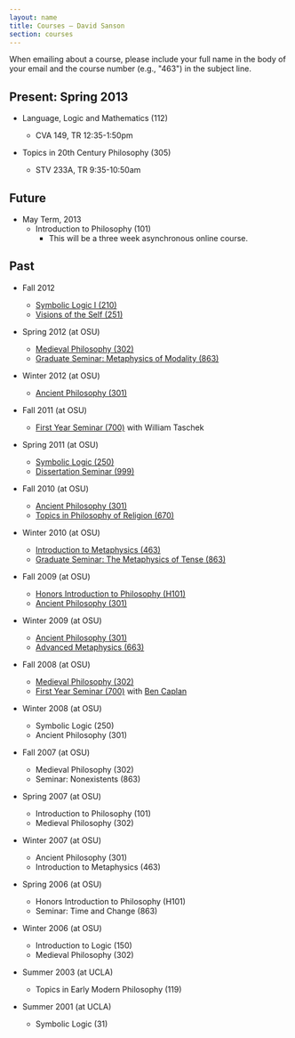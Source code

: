 ```yaml
---
layout: name
title: Courses — David Sanson
section: courses
---
```


When emailing about a course, please include your full name in the body of your email and the course number (e.g., "463") in the subject line. 

## Present: Spring 2013

-   Language, Logic and Mathematics (112)
    -   CVA 149, TR 12:35-1:50pm

-   Topics in 20th Century Philosophy (305)
    -   STV 233A, TR 9:35-10:50am

## Future

-   May Term, 2013
    -   Introduction to Philosophy (101)
        -   This will be a three week asynchronous online course.

## Past 

-   Fall 2012
    +   [Symbolic Logic I (210)](/210f2012)
    +   [Visions of the Self (251)](/251f2012)

-   Spring 2012 (at OSU)
    +	[Medieval Philosophy (302)](/302s2012)
    +	[Graduate Seminar: Metaphysics of Modality (863)](/863s2012)

-   Winter 2012 (at OSU)
    +	[Ancient Philosophy (301)](/301w2012)

-   Fall 2011 (at OSU)
    +	[First Year Seminar (700)](/700f2011) with William Taschek

-   Spring 2011 (at OSU)
	+	[Symbolic Logic (250)](/250s2011)
    +	[Dissertation Seminar (999)](/999s2011)

-	Fall 2010 (at OSU)
	-   [Ancient Philosophy (301)](/301f2010)
	-   [Topics in Philosophy of Religion (670)](/670f2010)

-   Winter 2010 (at OSU)
    +   [Introduction to Metaphysics (463)](/463w2010)
    +   [Graduate Seminar: The Metaphysics of Tense (863)](/863w2010)

-	Fall 2009 (at OSU)
	-   [Honors Introduction to Philosophy (H101)](/101f2009)
	-   [Ancient Philosophy (301)](/301f2009)

-	Winter 2009 (at OSU)
	-   [Ancient Philosophy (301)](http://phil301w2009.wordpress.com)
	-   [Advanced Metaphysics (663)](http://phil663w2009.wordpress.com)

-	Fall 2008 (at OSU)
	-   [Medieval Philosophy (302)](http://phil302f2008.wordpress.com)
	-   [First Year Seminar (700)](http://phil700f2008.wordpress.com/) with [Ben Caplan](http://people.cohums.ohio-state.edu/caplan16/)

-	Winter 2008 (at OSU)
	-   Symbolic Logic (250)
	-   Ancient Philosophy (301)

-	Fall 2007 (at OSU)
	-   Medieval Philosophy (302)
	-   Seminar: Nonexistents (863)

-	Spring 2007 (at OSU)
	-   Introduction to Philosophy (101)
	-   Medieval Philosophy (302)

-	Winter 2007 (at OSU)
	-   Ancient Philosophy (301)
	-   Introduction to Metaphysics (463)

-	Spring 2006 (at OSU)
	-   Honors Introduction to Philosophy (H101)
	-   Seminar: Time and Change (863)

-	Winter 2006 (at OSU)
	-	Introduction to Logic (150)
	-	Medieval Philosophy (302)

-   Summer 2003 (at UCLA)
    -   Topics in Early Modern Philosophy (119)

-   Summer 2001 (at UCLA)
    -   Symbolic Logic (31)
